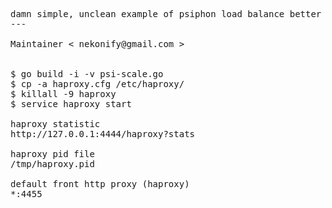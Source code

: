 <pre>
damn simple, unclean example of psiphon load balance better performance
---

Maintainer < nekonify@gmail.com >


$ go build -i -v psi-scale.go
$ cp -a haproxy.cfg /etc/haproxy/
$ killall -9 haproxy
$ service haproxy start

haproxy statistic
http://127.0.0.1:4444/haproxy?stats

haproxy pid file
/tmp/haproxy.pid

default front http proxy (haproxy)
*:4455
</pre>
